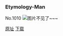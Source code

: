 ### Etymology-Man
No.1010
![图片不见了~~~](https://imgs.xkcd.com/comics/etymology_man.png)

[原址](https://xkcd.com//1010) [下载](https://imgs.xkcd.com/comics/etymology_man.png)

